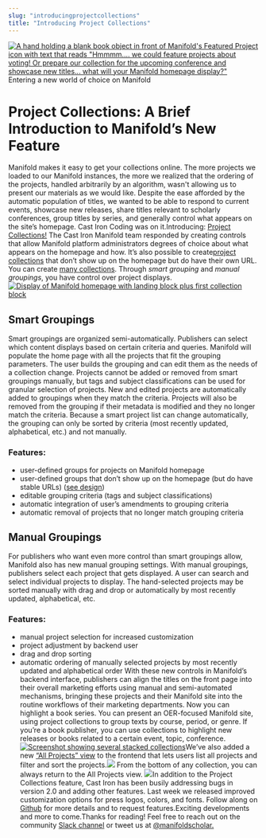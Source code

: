 ```yaml
---
slug: "introducingprojectcollections"
title: "Introducing Project Collections"
---
```




<!--truncate-->

[![A hand holding a blank book object in front of Manifold's Featured Project icon with text that reads "Hmmmm.... we could feature projects about voting! Or prepare our collection for the upcoming conference and showcase new titles... what will your Manifold homepage display?"](/img/blog/legacy_wp/2018/10/ProjectCollections.jpg)](/img/blog/legacy_wp/2018/10/ProjectCollections.jpg) Entering a new world of choice on Manifold
# Project Collections: A Brief Introduction to Manifold’s New Feature
Manifold makes it easy to get your collections online. The more projects we loaded to our Manifold instances, the more we realized that the ordering of the projects, handled arbitrarily by an algorithm, wasn't allowing us to present our materials as we would like. Despite the ease afforded by the automatic population of titles, we wanted to be able to respond to current events, showcase new releases, share titles relevant to scholarly conferences, group titles by series, and generally control what appears on the site’s homepage. Cast Iron Coding was on it.Introducing: [Project Collections!](https://marvelapp.com/9aeggi1/screen/46424325) The Cast Iron Manifold team responded by creating controls that allow Manifold platform administrators degrees of choice about what appears on the homepage and how. It’s also possible to create[project collections](https://marvelapp.com/9aeggi1/screen/46424311) that don’t show up on the homepage but do have their own URL. You can create [many collections](https://marvelapp.com/9aeggi1/screen/46424307). Through _smart grouping_ and _manual groupings_, you have control over project displays.[![Display of Manifold homepage with landing block plus first collection block](/img/blog/legacy_wp/2018/10/Screen-Shot-2018-10-10-at-12.24.50-PM.png)](https://marvelapp.com/9aeggi1/screen/46424325)
## Smart Groupings
Smart groupings are organized semi-automatically. Publishers can select which content displays based on certain criteria and queries. Manifold will populate the home page with all the projects that fit the grouping parameters. The user builds the grouping and can edit them as the needs of a collection change. Projects cannot be added or removed from smart groupings manually, but tags and subject classifications can be used for granular selection of projects. New and edited projects are automatically added to groupings when they match the criteria. Projects will also be removed from the grouping if their metadata is modified and they no longer match the criteria. Because a smart project list can change automatically, the grouping can only be sorted by criteria (most recently updated, alphabetical, etc.) and not manually.
### Features:

- user-defined groups for projects on Manifold homepage
- user-defined groups that don’t show up on the homepage (but do have stable URLs) ([see design](https://marvelapp.com/9aeggi1/screen/46424311))
- editable grouping criteria (tags and subject classifications)
- automatic integration of user’s amendments to grouping criteria
- automatic removal of projects that no longer match grouping criteria

## Manual Groupings
For publishers who want even more control than smart groupings allow, Manifold also has new manual grouping settings. With manual groupings, publishers select each project that gets displayed. A user can search and select individual projects to display. The hand-selected projects may be sorted manually with drag and drop or automatically by most recently updated, alphabetical, etc.
### Features:

- manual project selection for increased customization
- project adjustment by backend user
- drag and drop sorting
- automatic ordering of manually selected projects by most recently updated and alphabetical order
With these new controls in Manifold’s backend interface, publishers can align the titles on the front page into their overall marketing efforts using manual and semi-automated mechanisms, bringing these projects and their Manifold site into the routine workflows of their marketing departments. Now you can highlight a book series. You can present an OER-focused Manifold site, using project collections to group texts by course, period, or genre. If you’re a book publisher, you can use collections to highlight new releases or books related to a certain event, topic, conference.[![Screenshot showing several stacked collections](/img/blog/legacy_wp/2018/10/Screen-Shot-2018-10-10-at-12.25.49-PM.png)](https://marvelapp.com/9aeggi1/screen/46424325)We’ve also added a new [“All Projects” view](https://marvelapp.com/9aeggi1/screen/46424346) to the frontend that lets users list all projects and filter and sort the projects.[![](/img/blog/legacy_wp/2018/10/Screen-Shot-2018-10-10-at-12.31.59-PM.png)](https://marvelapp.com/9aeggi1/screen/46424346) From the bottom of any collection, you can always return to the All Projects view. [![](/img/blog/legacy_wp/2018/10/Screen-Shot-2018-10-10-at-12.26.12-PM.png)](/img/blog/legacy_wp/2018/10/Screen-Shot-2018-10-10-at-12.26.12-PM.png)In addition to the Project Collections feature, Cast Iron has been busily addressing bugs in version 2.0 and adding other features. Last week we released improved customization options for press logos, colors, and fonts. Follow along on [Github](https://github.com/ManifoldScholar/manifold/projects/7) for more details and to request features.Exciting developments and more to come.Thanks for reading! Feel free to reach out on the community [Slack channel](https://manifold-slackin.herokuapp.com/) or tweet us at [@manifoldscholar.](https://twitter.com/ManifoldScholar) &nbsp;

